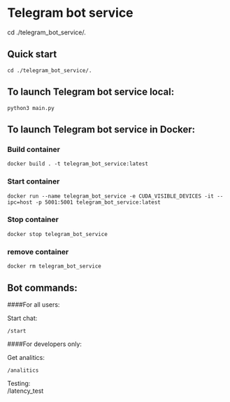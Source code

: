 # Telegram bot service
cd ./telegram_bot_service/.
## Quick start  

    cd ./telegram_bot_service/.
## To launch Telegram bot service local:
    python3 main.py

## To launch Telegram bot service in Docker:
### Build container
    docker build . -t telegram_bot_service:latest
### Start container
    docker run --name telegram_bot_service -e CUDA_VISIBLE_DEVICES -it --ipc=host -p 5001:5001 telegram_bot_service:latest
### Stop container
    docker stop telegram_bot_service
### remove container 
    docker rm telegram_bot_service 

## Bot commands:  
####For all users:  

Start chat:   

    /start  
####For developers only:  

Get analitics:  

    /analitics    
    
Testing:  
    /latency_test  
    

